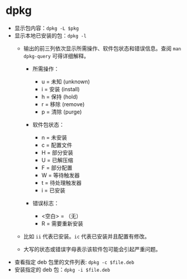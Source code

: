 # dpkg

- 显示包内容：`dpkg -L $pkg`
- 显示本地已安装的包：`dpkg -l`
  - 输出的前三列依次显示所需操作、软件包状态和错误信息。查阅 `man dpkg-query` 可得详细解释。

    - 所需操作：
      - u = 未知 (unknown)
      - i = 安装 (install)
      - h = 保持 (hold)
      - r = 移除 (remove)
      - p = 清除 (purge)

    - 软件包状态：
      - n = 未安装
      - c = 配置文件
      - H = 部分安装
      - U = 已解压缩
      - F = 部分配置
      - W = 等待触发器
      - t = 待处理触发器
      - i = 已安装

    - 错误标志：
      - <空白> = （无）
      - R = 需要重新安装

  - 比如 `ii` 代表已安装。`ic` 代表已安装并且配置有修改。
  - 大写的状态或错误字母表示该软件包可能会引起严重问题。
- 查看指定 deb 包里的文件列表: `dpkg -c $file.deb`
- 安装指定的 deb 包：`dpkg -i $file.deb`
